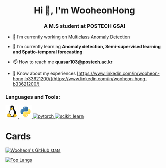 <h1 align="center">Hi 👋, I'm WooheonHong</h1>
<h3 align="center">A M.S student at POSTECH GSAI</h3>

- 🔭 I’m currently working on [Multiclass Anomaly Detection](https://github.com/WooheonHong/MAD)

- 🌱 I’m currently learning **Anomaly detection, Semi-supervised learning and Spatio-temporal forecasting**

- 📫 How to reach me **quasar103@postech.ac.kr**

- 📄 Know about my experiences [https://www.linkedin.com/in/wooheon-hong-b33621200/](https://www.linkedin.com/in/wooheon-hong-b33621200/)

<h3 align="left">Languages and Tools:</h3>
<p align="left"> <a href="https://www.linux.org/" target="_blank" rel="noreferrer"> <img src="https://raw.githubusercontent.com/devicons/devicon/master/icons/linux/linux-original.svg" alt="linux" width="40" height="40"/> </a> <a href="https://www.python.org" target="_blank" rel="noreferrer"> <img src="https://raw.githubusercontent.com/devicons/devicon/master/icons/python/python-original.svg" alt="python" width="40" height="40"/> </a> <a href="https://pytorch.org/" target="_blank" rel="noreferrer"> <img src="https://www.vectorlogo.zone/logos/pytorch/pytorch-icon.svg" alt="pytorch" width="40" height="40"/> </a> <a href="https://scikit-learn.org/" target="_blank" rel="noreferrer"> <img src="https://upload.wikimedia.org/wikipedia/commons/0/05/Scikit_learn_logo_small.svg" alt="scikit_learn" width="40" height="40"/> </a> </p>


# Cards

[![Wooheon's GitHub stats](https://github-readme-stats.vercel.app/api?username=WooheonHong&show_icons=true)](https://github.com/anuraghazra/github-readme-stats)

[![Top Langs](https://github-readme-stats.vercel.app/api/top-langs/?username=WooheonHong&hide=html&layout=compact)](https://github.com/anuraghazra/github-readme-stats)


